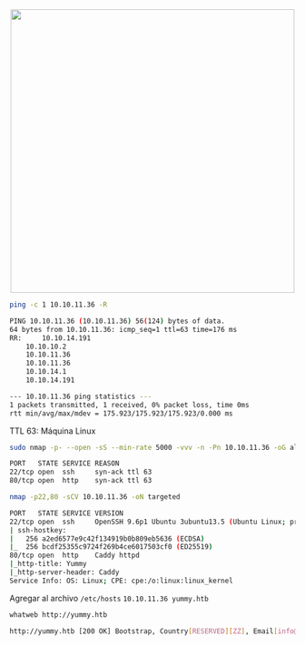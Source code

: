 <div align=center>
  <img src="https://github.com/user-attachments/assets/a475c06b-f2dc-4c07-91d7-bf7e2bcaa6d4" width="500">
</div>

```bash
ping -c 1 10.10.11.36 -R

PING 10.10.11.36 (10.10.11.36) 56(124) bytes of data.
64 bytes from 10.10.11.36: icmp_seq=1 ttl=63 time=176 ms
RR: 	10.10.14.191
	10.10.10.2
	10.10.11.36
	10.10.11.36
	10.10.14.1
	10.10.14.191

--- 10.10.11.36 ping statistics ---
1 packets transmitted, 1 received, 0% packet loss, time 0ms
rtt min/avg/max/mdev = 175.923/175.923/175.923/0.000 ms
```

TTL 63: Máquina Linux

```bash
sudo nmap -p- --open -sS --min-rate 5000 -vvv -n -Pn 10.10.11.36 -oG allPorts

PORT   STATE SERVICE REASON
22/tcp open  ssh     syn-ack ttl 63
80/tcp open  http    syn-ack ttl 63
```

```bash
nmap -p22,80 -sCV 10.10.11.36 -oN targeted

PORT   STATE SERVICE VERSION
22/tcp open  ssh     OpenSSH 9.6p1 Ubuntu 3ubuntu13.5 (Ubuntu Linux; protocol 2.0)
| ssh-hostkey: 
|   256 a2ed6577e9c42f134919b0b809eb5636 (ECDSA)
|_  256 bcdf25355c9724f269b4ce6017503cf0 (ED25519)
80/tcp open  http    Caddy httpd
|_http-title: Yummy
|_http-server-header: Caddy
Service Info: OS: Linux; CPE: cpe:/o:linux:linux_kernel
```

Agregar al archivo `/etc/hosts` `10.10.11.36 yummy.htb`

```bash
whatweb http://yummy.htb

http://yummy.htb [200 OK] Bootstrap, Country[RESERVED][ZZ], Email[info@yummy.htb], Frame, HTML5, HTTPServer[Caddy], IP[10.10.11.36], Lightbox, Script, Title[Yummy]
```
